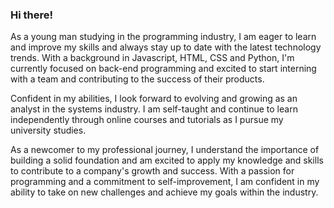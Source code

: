 ### Hi there!

As a young man studying in the programming industry, I am eager to learn and improve my skills and always stay up to date with the latest technology trends. With a background in Javascript, HTML, CSS and Python, I'm currently focused on back-end programming and excited to start interning with a team and contributing to the success of their products.

Confident in my abilities, I look forward to evolving and growing as an analyst in the systems industry. I am self-taught and continue to learn independently through online courses and tutorials as I pursue my university studies.

As a newcomer to my professional journey, I understand the importance of building a solid foundation and am excited to apply my knowledge and skills to contribute to a company's growth and success. With a passion for programming and a commitment to self-improvement, I am confident in my ability to take on new challenges and achieve my goals within the industry.

